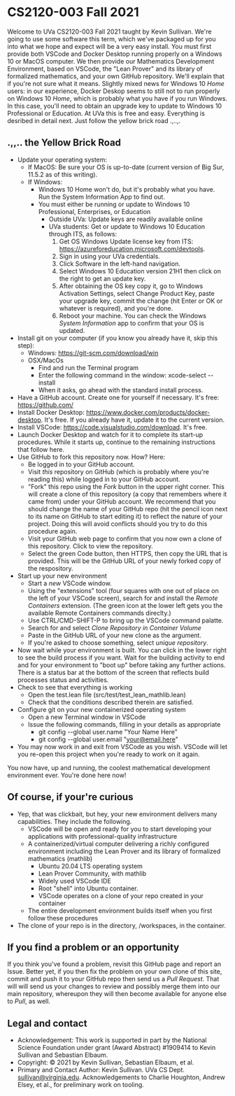 # CS2120-003 Fall 2021

Welcome to UVa CS2120-003 Fall 2021 taught by Kevin Sullivan. We're going to use some software this term, which we've packaged up for you into what we hope and expect will be a very easy install. You must first provide both VSCode and Docker Desktop running properly on a Windows 10 or MacOS computer. We then provide our Mathematics Development Environment, based on VSCode, the "Lean Prover" and its library of formalized mathematics, and your own GitHub repository. We'll explain that if you're not sure what it means. Slightly mixed news for Windows 10 *Home* users: in our experience, Docker Deskop seems to still not to run properly on  Windows 10 *Home*, which is probably what you have if you run Windows. In this case, you'll need to obtain an upgrade key to update to Windows 10 Professional or Education. At UVa this is free and easy. Everything is desribed in detail next. Just follow the yellow brick road .,..,.

## .,,.. the Yellow Brick Road

- Update your operating system:
  - If MacOS: Be sure your OS is up-to-date (current version of Big Sur, 11.5.2 as of this writing).
  - If Windows:
    - Windows 10 Home won't do, but it's probably what you have. Run the System Information App to find out.
    - You must either be running or update to Windows 10 Professional, Enterprises, or Education
      - Outside UVa:  Update keys are readily available online
      - UVa students: Get or update to Windows 10 Education through ITS, as follows:
        1. Get OS Windows Update license key from ITS: <https://azureforeducation.microsoft.com/devtools>.
        3. Sign in using your UVa credentials.
        4. Click Software in the left-hand navigation. 
        5. Select Windows 10 Education version 21H1 then click on the right to get an update key.
        6. After obtaining the OS key copy it, go to Windows Activation Settings, select Change Product Key, paste your upgrade key, commit the change (hit Enter or OK or whatever is required), and you're done. 
        7. Reboot your machine. You can check the Windows *System Information* app to confirm that your OS is updated.
- Install git on your computer (if you know you already have it, skip this step):
  - Windows: https://git-scm.com/download/win
  - OSX/MacOs
    - Find and run the Terminal program
    - Enter the following command in the window: xcode-select --install
    - When it asks, go ahead with the standard install process. 
- Have a GitHub account. Create one for yourself if necessary. It's free: <https://github.com/>
- Install Docker Desktop: <https://www.docker.com/products/docker-desktop>. It's free. If you already have it, update it to the current version.
- Install VSCode: <https://code.visualstudio.com/download>. It's free.
- Launch Docker Desktop and watch for it to complete its start-up procedures. While it starts up, continue to the remaining instructions that follow here.
- Use GitHub to fork this repository now. How? Here:
  - Be logged in to your GitHub account.
  - Visit *this* repository on GitHub (which is probably where you're reading this) while logged in to your GitHub account.
  - "Fork" this repo using the *Fork* button in the upper right corner. This will create a clone of this repository (a copy that remembers where it came from) under your GitHub account. We recommend that you should change the name of your GitHub repo (hit the pencil icon next to its name on GitHub to start editing it) to reflect the nature of your project. Doing this will avoid conflicts should you try to do this procedure again.
  - Visit your GitHub web page to confirm that you now own a clone of this repository. Click to view the repository.
  - Select the green Code button, then HTTPS, then copy the URL that is provided. This will be the GitHub URL of your newly forked copy of the respository.
- Start up your new environment
  - Start a *new* VSCode window.
  - Using the "extensions" tool (four squares with one out of place on the left of your VSCode screen), search for and install the *Remote Containers* extension. (The green icon at the lower left gets you the available Remote Containers commands direclty.)
  - Use CTRL/CMD-SHIFT-P to bring up the VSCode command palatte.
  - Search for and select *Clone Repository in Container Volume*
  - Paste in the GitHub URL of your new clone as the argument.
  - If you're asked to choose something, select *unique repository*.
- Now wait while your environment is built. You can click in the lower right to see the build process if you want. Wait for the building activity to end and for your environment to "boot up" before taking any further actions. There is a status bar at the bottom of the screen that reflects build processes status and activities.
- Check to see that everything is working
  - Open the test.lean file (src/test/test_lean_mathlib.lean)
  - Check that the conditions described therein are satisfied.
- Configure git on your new containerized operating system
  - Open a new Terminal window in VSCode
  - Issue the following commands, filling in your details as appropriate
    - git config --global user.name "Your Name Here"
    - git config --global user.email "your@email.here"
- You may now work in and exit from VSCode as you wish. VSCode will let you re-open this project when you're ready to work on it again.

You now have, up and running, the coolest mathematical development environment ever. You're done here now!

## Of course, if your're curious

- Yep, that was clickbait, but hey, your new environment delivers many capabilities. They include the following.
  - VSCode will be open and ready for you to start developing your applications with professional-quality infrastructure
  - A containerized/virtual computer delivering a richly configured environment including the Lean Prover and its library of formalized mathematics (mathlib)
    - Ubuntu 20.04 LTS operating system
    - Lean Prover Community, with mathlib
    - Widely used VSCode IDE
    - Root "shell" into Ubuntu container.
    - VSCode operates on a clone of your repo created in your container
  - The entire development environment builds itself when you first follow these procedures
- The clone of your repo is in the directory, /workspaces, in the container.

## If you find a problem or an opportunity

If you think you've found a problem, revisit this GitHub page and report an Issue. Better yet, if you then fix the problem on your own clone of this site, commit and push it to your GitHub repo then send us a *Pull Request*. That will will send us your changes to review and possibly merge them into our main repository, whereupon they will then become available for anyone else to *Pull*, as well.  

## Legal and contact

- Acknowledgement: This work is supported in part by the National Science Foundation under grant (Award Abstract) #1909414 to Kevin Sullivan and Sebastian Elbaum.
- Copyright: © 2021 by Kevin Sullivan, Sebastian Elbaum, et al.
- Primary and Contact Author: Kevin Sullivan. UVa CS Dept. sullivan@virginia.edu. Acknowledgements to Charlie Houghton, Andrew Elsey, et al., for preliminary work on tooling.  
